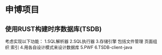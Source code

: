 # 申博项目

## 使用RUST构建时序数据库(TSDB)

考虑实现以下功能：
1.SQL解析器
2.SQL执行器
3.存储引擎 包括文件管理 页面组织 索引
4.用各自设计模式来设计数据库
5.PWF
6.TSDB-client-java